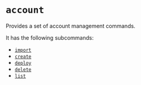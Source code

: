 # `account`
Provides a set of account management commands.

It has the following subcommands:
* [`import`](./import.md)
* [`create`](./create.md)
* [`deploy`](./deploy.md)
* [`delete`](./delete.md)
* [`list`](./list.md)

